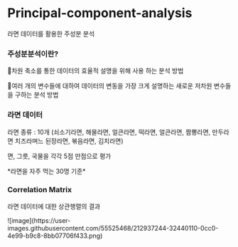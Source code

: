 # Principal-component-analysis
라면 데이터를 활용한 주성분 분석

<h3>주성분분석이란?</h3>
<p>📌차원 축소를 통한 데이터의 효율적 설명을 위해 사용 하는 분석 방법<p>

<p>📌여러 개의 변수들에 대하여 데이터의 변동을 가장 크게 설명하는 새로운 저차원 변수들을 구하는 분석 방법</p>

<h3>라면 데이터</h3>
<p>라면 종류 : 10개 (쇠소기라면, 해물라면, 얼큰라면, 떡라면, 얼큰라면, 짬뽕라면, 만두라면 치즈라며느 된장라면, 볶음라면, 김치라면)</p>
<p>면, 그릇, 국물을 각각 5점 만점으로 평가</p>
<p>*라면을 자주 먹는 30명 기준*</p>

<h3>Correlation Matrix</h3>
<p>라면 데이터에 대한 상관행렬의 결과</p>
![image](https://user-images.githubusercontent.com/55525468/212937244-32440110-0cc0-4e99-b9c8-8bb07706f433.png)
